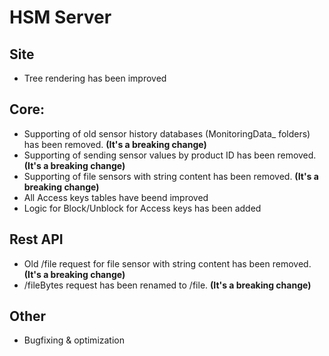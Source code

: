 # HSM Server

## Site

* Tree rendering has been improved

## Core:

* Supporting of old sensor history databases (MonitoringData_ folders) has been removed. **(It's a breaking change)**
* Supporting of sending sensor values by product ID has been removed. **(It's a breaking change)**
* Supporting of file sensors with string content has been removed. **(It's a breaking change)**
* All Access keys tables have beend improved
* Logic for Block/Unblock for Access keys has been added

## Rest API

* Old /file request for file sensor with string content has been removed. **(It's a breaking change)**
* /fileBytes request has been renamed to /file. **(It's a breaking change)**

## Other

* Bugfixing & optimization
